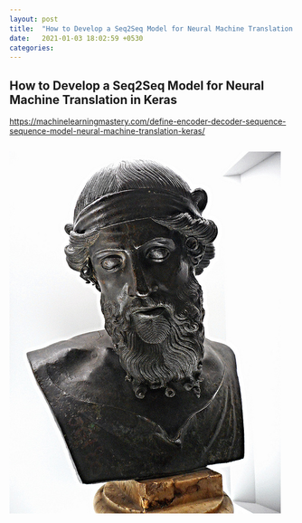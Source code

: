 ```yaml
---
layout: post
title:  "How to Develop a Seq2Seq Model for Neural Machine Translation in Keras"
date:   2021-01-03 18:02:59 +0530
categories:
---
```


## How to Develop a Seq2Seq Model for Neural Machine Translation in Keras
https://machinelearningmastery.com/define-encoder-decoder-sequence-sequence-model-neural-machine-translation-keras/


```python

```

<img src="../assets/images/query.jpg">